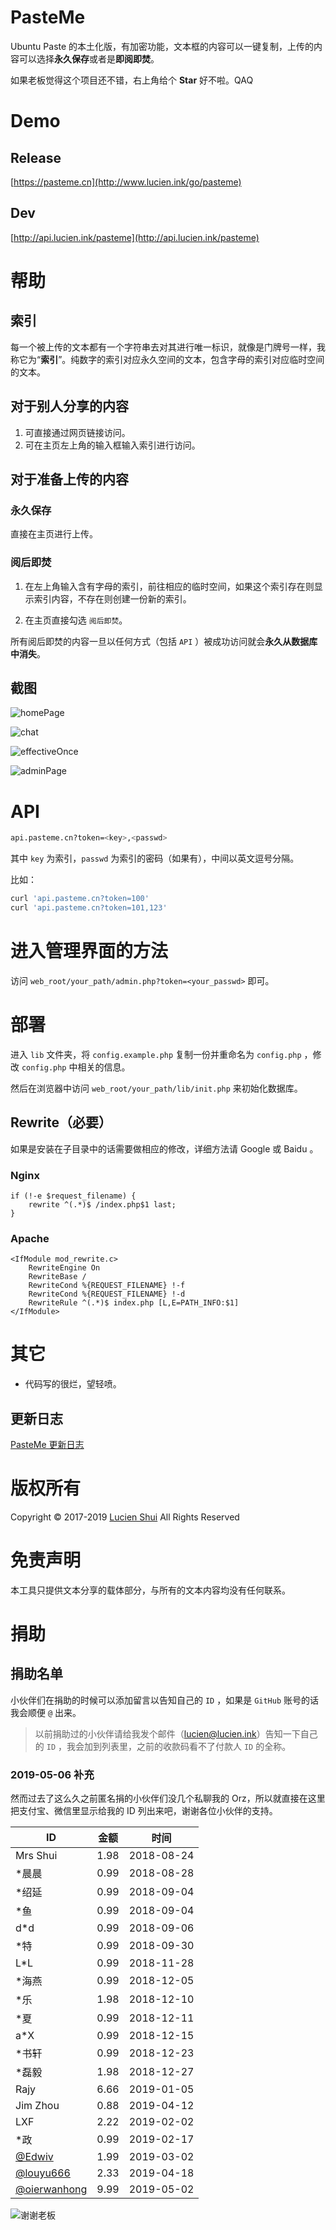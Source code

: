 # PasteMe

Ubuntu Paste 的本土化版，有加密功能，文本框的内容可以一键复制，上传的内容可以选择**永久保存**或者是**即阅即焚**。

如果老板觉得这个项目还不错，右上角给个 **Star** 好不啦。QAQ

# Demo 

## Release

[https://pasteme.cn](http://www.lucien.ink/go/pasteme)

## Dev

[http://api.lucien.ink/pasteme](http://api.lucien.ink/pasteme)

# 帮助

## 索引

每一个被上传的文本都有一个字符串去对其进行唯一标识，就像是门牌号一样，我称它为“**索引**”。纯数字的索引对应永久空间的文本，包含字母的索引对应临时空间的文本。

## 对于别人分享的内容

1. 可直接通过网页链接访问。
2. 可在主页左上角的输入框输入索引进行访问。

## 对于准备上传的内容

### 永久保存

直接在主页进行上传。

### 阅后即焚

1. 在左上角输入含有字母的索引，前往相应的临时空间，如果这个索引存在则显示索引内容，不存在则创建一份新的索引。

2. 在主页直接勾选 `阅后即焚`。

所有阅后即焚的内容一旦以任何方式（包括 `API` ）被成功访问就会**永久从数据库中消失**。

## 截图

![homePage](https://github.com/LucienShui/gitcdn/blob/master/pasteme_home.png?raw=true)

![chat](https://github.com/LucienShui/gitcdn/blob/master/pasteme_chat.png?raw=true)

![effectiveOnce](https://github.com/LucienShui/gitcdn/blob/master/pasteme_read_once.png?raw=true)

![adminPage](https://github.com/LucienShui/gitcdn/blob/master/pasteme_admin.png?raw=true)

# API

```bash
api.pasteme.cn?token=<key>,<passwd>
```

其中 `key` 为索引，`passwd` 为索引的密码（如果有），中间以英文逗号分隔。

比如：

```bash
curl 'api.pasteme.cn?token=100'
curl 'api.pasteme.cn?token=101,123'
```

# 进入管理界面的方法

访问 `web_root/your_path/admin.php?token=<your_passwd>` 即可。

# 部署

进入 `lib` 文件夹，将 `config.example.php` 复制一份并重命名为 `config.php` ，修改 `config.php` 中相关的信息。

然后在浏览器中访问 `web_root/your_path/lib/init.php` 来初始化数据库。

## Rewrite（必要）

如果是安装在子目录中的话需要做相应的修改，详细方法请 Google 或 Baidu 。

### Nginx

```
if (!-e $request_filename) {
    rewrite ^(.*)$ /index.php$1 last;
}
```

### Apache

```
<IfModule mod_rewrite.c>
    RewriteEngine On
    RewriteBase /
    RewriteCond %{REQUEST_FILENAME} !-f
    RewriteCond %{REQUEST_FILENAME} !-d
    RewriteRule ^(.*)$ index.php [L,E=PATH_INFO:$1]
</IfModule>
```

# 其它

+ 代码写的很烂，望轻喷。

## 更新日志

[PasteMe 更新日志](https://www.lucien.ink/pasteme_log.html)

# 版权所有

Copyright © 2017-2019 [Lucien Shui](http://www.lucien.ink) All Rights Reserved

# 免责声明

本工具只提供文本分享的载体部分，与所有的文本内容均没有任何联系。

# 捐助

## 捐助名单

小伙伴们在捐助的时候可以添加留言以告知自己的 `ID` ，如果是 `GitHub` 账号的话我会顺便 `@` 出来。

> 以前捐助过的小伙伴请给我发个邮件（lucien@lucien.ink）告知一下自己的 `ID` ，我会加到列表里，之前的收款码看不了付款人 `ID` 的全称。

### 2019-05-06 补充

然而过去了这么久之前匿名捐的小伙伴们没几个私聊我的 Orz，所以就直接在这里把支付宝、微信里显示给我的 ID 列出来吧，谢谢各位小伙伴的支持。

| ID | 金额 | 时间 |
|--|--|--|
| Mrs Shui | 1.98 | 2018-08-24 |
| \*晨晨 | 0.99 | 2018-08-28 |
| \*绍延 | 0.99 | 2018-09-04 |
| \*鱼 | 0.99 | 2018-09-04 |
| d\*d | 0.99 | 2018-09-06 |
| \*特 | 0.99 | 2018-09-30 |
| L\*L | 0.99 | 2018-11-28 |
| \*海燕 | 0.99 | 2018-12-05 |
| \*乐 | 1.98 | 2018-12-10 |
| \*夏 | 0.99 | 2018-12-11 |
| a\*X | 0.99 | 2018-12-15 |
| \*书轩 | 0.99 | 2018-12-23 |
| \*磊毅 | 1.98 | 2018-12-27 |
| Rajy | 6.66 | 2019-01-05 |
| Jim Zhou | 0.88 | 2019-04-12 |
| LXF | 2.22 | 2019-02-02 |
| \*政 | 0.99 | 2019-02-17 |
| [@Edwiv](https://github.com/Edwiv) | 1.99 | 2019-03-02 |
| [@louyu666](https://github.com/louyu666) | 2.33 | 2019-04-18 |
| [@oierwanhong](https://github.com/oierwanhong) | 9.99 | 2019-05-02 |

![谢谢老板](https://github.com/LucienShui/gitcdn/blob/master/pasteme_donate.png?raw=true)
